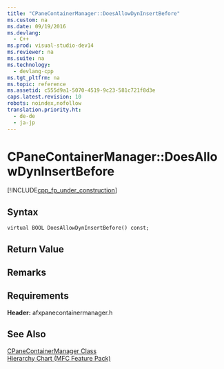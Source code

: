 ```yaml
---
title: "CPaneContainerManager::DoesAllowDynInsertBefore"
ms.custom: na
ms.date: 09/19/2016
ms.devlang: 
  - C++
ms.prod: visual-studio-dev14
ms.reviewer: na
ms.suite: na
ms.technology: 
  - devlang-cpp
ms.tgt_pltfrm: na
ms.topic: reference
ms.assetid: c555d9a1-5070-4519-9c23-581c721f8d3e
caps.latest.revision: 10
robots: noindex,nofollow
translation.priority.ht: 
  - de-de
  - ja-jp
---
```

# CPaneContainerManager::DoesAllowDynInsertBefore
[!INCLUDE[cpp_fp_under_construction](../vs140/includes/cpp_fp_under_construction_md.md)]  
  
## Syntax  
  
```  
virtual BOOL DoesAllowDynInsertBefore() const;  
```  
  
## Return Value  
  
## Remarks  
  
## Requirements  
 **Header:** afxpanecontainermanager.h  
  
## See Also  
 [CPaneContainerManager Class](../vs140/CPaneContainerManager-Class.md)   
 [Hierarchy Chart (MFC Feature Pack)](../vs140/Hierarchy-Chart.md)
